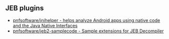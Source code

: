 ## JEB plugins

* [pnfsoftware/jnihelper - helps analyze Android apps using native code and the Java Native Interfaces](https://github.com/pnfsoftware/jnihelper)
* [pnfsoftware/jeb2-samplecode - Sample extensions for JEB Decompiler](https://github.com/pnfsoftware/jeb2-samplecode)
